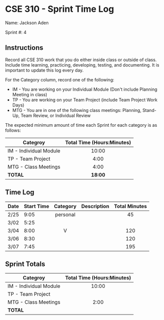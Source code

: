 # CSE 310 - Sprint Time Log

Name: Jackson Aden

Sprint #: 4

## Instructions

Record all CSE 310 work that you do either inside class or outside of class.  Include time learning, practicing, developing, testing, and documenting.  It is important to update this log every day.

For the Category column, record one of the following:
* IM - You are working on your Individual Module (Don't include Planning Meeting in class)
* TP - You are working on your Team Project (include Team Project Work Days)
* MTG - You are in one of the following class meetings: Planning, Stand-Up, Team Review, or Individual Review

The expected minimum amount of time each Sprint for each category is as follows:

|Categroy                       |Total Time (Hours:Minutes)|
|-------------------------------|:------------------------:|
|IM - Individual Module         |          10:00           |
|TP - Team Project              |           4:00           |
|MTG - Class Meetings           |           4:00           |
|**TOTAL**                      |        **18:00**         |

## Time Log

|Date      |Start Time|Category|Description                                 |Total Minutes|
|----------|----------|:------:|--------------------------------------------|:-----------:|
|   2/25   | 9:05     |personal|                                            |     45      |
|   3/02   | 5:25     |    |   |                                            |     120     |
|   3/04   | 8:00     |    V   |                                            |     120     |
|   3/06   | 8:30     |        |                                            |     120     |
|   3/07   | 7:45     |        |                                            |     195     |


## Sprint Totals

|Categroy                       |Total Time (Hours:Minutes)|
|-------------------------------|:------------------------:|
|IM - Individual Module         |            10:00         |
|TP - Team Project              |                          |
|MTG - Class Meetings           |            2:00          |
|**TOTAL**                      |                          |